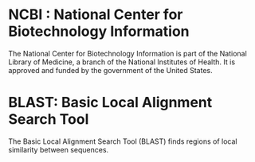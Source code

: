 # NCBI : National Center for Biotechnology Information
The National Center for Biotechnology Information is part of the National Library of Medicine, a branch of the National Institutes of Health. It is approved and funded by the government of the United States.

# BLAST: Basic Local Alignment Search Tool
The Basic Local Alignment Search Tool (BLAST) finds regions of local similarity between sequences.